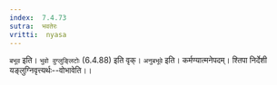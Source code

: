 ```yaml
---
index:  7.4.73
sutra:  भवतेरः
vritti:  nyasa
---
```


`बभूव` इति। `भुवो वुग्लुङ्लिटोः` (6.4.88) इति वृक्। `अनुबभूवे` इति। कर्मण्यात्मनेपदम्। श्तिपा निर्देशी यङ्लुग्निवृत्त्यर्थः--वोभावेति।।


